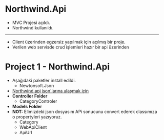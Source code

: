 # Northwind.Api
- MVC Projesi açıldı.
- Northwind kullanıldı.
-------------------------------------------
- Client üzerinden egzersiz yapılmak için açılmış bir proje.
- Verilen web servisde crud işlemleri hazır bir api üzerinden

# Project 1 - Northwind.Api
- Aşağıdaki paketler install edildi.
  - Newtonsoft.Json
- [Northwind api json'larına ulaşmak için](https://northwind.vercel.app/)
- **Controller Folder**
  - CategoryControler
- **Models Folder**
- **NOT:** Elimizdeki json dosyasını APi sonucunu convert ederek classımıza o propertyleri yazıyoruz.
  - Category
  - WebApiClient
  - ApiUrl
